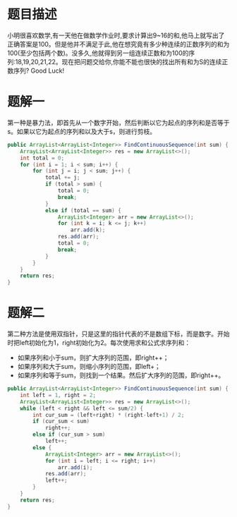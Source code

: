 # 题目描述

小明很喜欢数学,有一天他在做数学作业时,要求计算出9~16的和,他马上就写出了正确答案是100。但是他并不满足于此,他在想究竟有多少种连续的正数序列的和为100(至少包括两个数)。没多久,他就得到另一组连续正数和为100的序列:18,19,20,21,22。现在把问题交给你,你能不能也很快的找出所有和为S的连续正数序列? Good Luck!

# 题解一

第一种是暴力法，即首先从一个数字开始，然后判断以它为起点的序列和是否等于s。如果以它为起点的序列和以及大于s，则进行剪枝。

```java
public ArrayList<ArrayList<Integer>> FindContinuousSequence(int sum) {
    ArrayList<ArrayList<Integer>> res = new ArrayList<>();
    int total = 0;
    for (int i = 1; i < sum; i++) {
        for (int j = i; j < sum; j++) {
            total += j;
            if (total > sum) {
                total = 0;
                break;
            }
            else if (total == sum) {
                ArrayList<Integer> arr = new ArrayList<>();
                for (int k = i; k <= j; k++)
                    arr.add(k);
                res.add(arr);
                total = 0;
                break;
            }
        }
    }
    return res;
}
```

# 题解二

第二种方法是使用双指针，只是这里的指针代表的不是数组下标，而是数字。开始时把left初始化为1，right初始化为2。每次使用求和公式求序列和：

- 如果序列和小于sum，则扩大序列的范围，即right++；
- 如果序列和大于sum，则缩小序列的范围，即left+；
- 如果序列和等于sum，则找到一个结果。然后扩大序列的范围，即right++。

```java
public ArrayList<ArrayList<Integer>> FindContinuousSequence(int sum) {
    int left = 1, right = 2;
    ArrayList<ArrayList<Integer>> res = new ArrayList<>();
    while (left < right && left <= sum/2) {
        int cur_sum = (left+right) * (right-left+1) / 2;
        if (cur_sum < sum)
            right++;
        else if (cur_sum > sum)
            left++;
        else {
            ArrayList<Integer> arr = new ArrayList<>();
            for (int i = left; i <= right; i++)
                arr.add(i);
            res.add(arr);
            left++;
        }
    }
    return res;
}
```